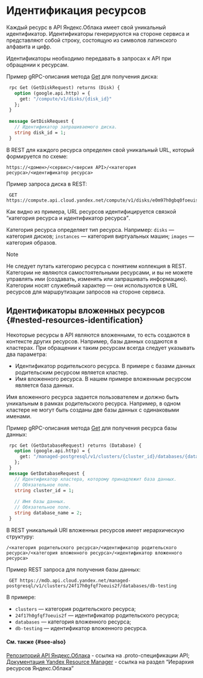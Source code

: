 # Идентификация ресурсов

Каждый ресурс в API Яндекс.Облака имеет свой уникальный идентификатор. Идентификаторы генерируются на стороне сервиса и представляют собой строку, состоящую из символов латинского алфавита и цифр.
 
Идентификаторы необходимо передавать в запросах к API при обращении к ресурсам.

Пример gRPC-описания метода [Get](https://github.com/yandex-cloud/cloudapi/blob/master/yandex/cloud/compute/v1/disk_service.proto#L19) для получения диска:

```protobuf 
 rpc Get (GetDiskRequest) returns (Disk) {
   option (google.api.http) = {
     get: "/compute/v1/disks/{disk_id}"
   };
 }
 
 message GetDiskRequest {
   // Идентификатор запрашиваемого диска.
   string disk_id = 1;
 }
```

В REST для каждого ресурса определен свой уникальный URL, который формируется по схеме:

```http
https://<домен>/<сервис>/<версия API>/<категория ресурса>/<идентификатор ресурса>
```

Пример запроса диска в REST:
```
 GET https://compute.api.cloud.yandex.net/compute/v1/disks/e0m97h0gbq0foeuis03
```

Как видно из примера, URL ресурсов идентифицируется связкой <q>категория ресурса и идентификатор ресурса</q>.

Категория ресурса определяет тип ресурса. Например: `disks` — категория дисков; `instances` — категория виртуальных машин; `images` — категория образов.
 
> [!NOTE]
>
> Не следует путать категорию ресурса с понятием коллекция в REST. Категории не являются самостоятельными ресурсами, и вы не можете управлять ими (создавать, изменять или запрашивать информацию). Категории носят служебный характер — они используются в URL ресурсов для маршрутизации запросов на стороне сервиса.


## Идентификаторы вложенных ресурсов {#nested-resources-identification}

Некоторые ресурсы в API являются вложенными, то есть создаются в контексте других ресурсов. Например, базы данных создаются в кластерах. При обращении к таким ресурсам всегда следует указывать два параметра:
 
- Идентификатор родительского ресурса. В примере с базами данных родительским ресурсом является кластер.
- Имя вложенного ресурса. В нашем примере вложенным ресурсом является база данных. 

Имя вложенного ресурса задается пользователем и должно быть уникальным в рамках родительского ресурса. Например, в одном кластере не могут быть созданы  две базы данных с одинаковыми именами.
 
Пример gRPC-описания метода [Get](https://github.com/yandex-cloud/cloudapi/blob/master/yandex/cloud/mdb/postgresql/v1/database_service.proto#L18) для получения ресурса базы данных:
```protobuf
 rpc Get (GetDatabaseRequest) returns (Database) {
   option (google.api.http) = {
     get: "/managed-postgresql/v1/clusters/{cluster_id}/databases/{database_name}"
   };
 }
 message GetDatabaseRequest {
   // Идентификатор кластера, которому принадлежит база данных.
   // Обязательное поле.
   string cluster_id = 1;
 
   // Имя базы данных.
   // Обязательное поле.
   string database_name = 2;
 }
```


В REST уникальный URI вложенных ресурсов имеет иерархическую структуру:
```
/<категория родительского ресурса>/<идентификатор родительского ресурса>/<категория вложенного ресурса>/<идентификатор вложенного ресурса>
```
Пример REST запроса для получения базы данных:
```
 GET https://mdb.api.cloud.yandex.net/managed-postgresql/v1/clusters/24f17h0gfqf7oeuis2f/databases/db-testing
```
В примере:
 - `clusters` — категория родительского ресурса;
 - `24f17h0gfqf7oeuis2f` — идентификатор родительского ресурса;
 - `databases` — категория вложенного ресурса;
 - `db-testing` — идентификатор вложенного ресурса.
 

#### См. также {#see-also}
[Репозиторий API Яндекс.Облака](https://github.com/yandex-cloud/cloudapi) - ссылка на .proto-спецификации API;
[Документация Yandex Resource Manager](../../resource-manager/concepts/resources-hierarchy.md) - ссылка на раздел <q>Иерархия ресурсов Яндекс.Облака</q>

